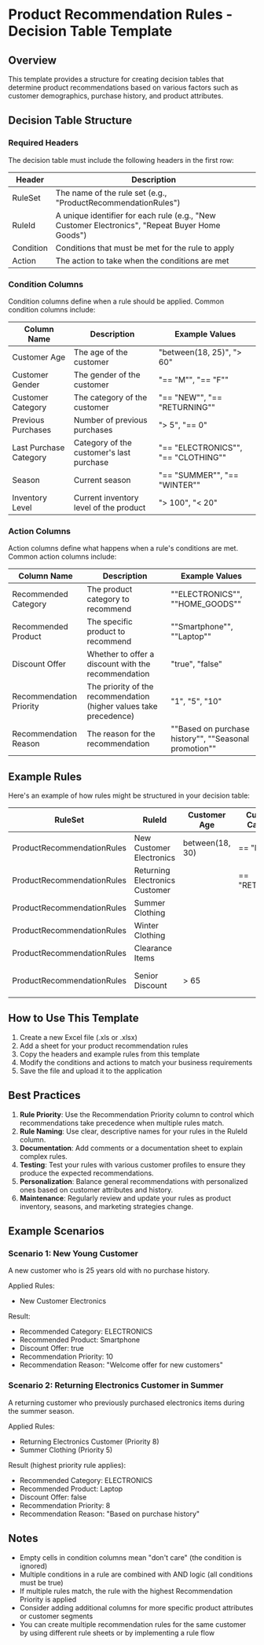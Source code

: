 # Product Recommendation Rules - Decision Table Template

## Overview

This template provides a structure for creating decision tables that determine product recommendations based on various factors such as customer demographics, purchase history, and product attributes.

## Decision Table Structure

### Required Headers

The decision table must include the following headers in the first row:

| Header | Description |
|--------|-------------|
| RuleSet | The name of the rule set (e.g., "ProductRecommendationRules") |
| RuleId | A unique identifier for each rule (e.g., "New Customer Electronics", "Repeat Buyer Home Goods") |
| Condition | Conditions that must be met for the rule to apply |
| Action | The action to take when the conditions are met |

### Condition Columns

Condition columns define when a rule should be applied. Common condition columns include:

| Column Name | Description | Example Values |
|-------------|-------------|----------------|
| Customer Age | The age of the customer | "between(18, 25)", "> 60" |
| Customer Gender | The gender of the customer | "== \"M\"", "== \"F\"" |
| Customer Category | The category of the customer | "== \"NEW\"", "== \"RETURNING\"" |
| Previous Purchases | Number of previous purchases | "> 5", "== 0" |
| Last Purchase Category | Category of the customer's last purchase | "== \"ELECTRONICS\"", "== \"CLOTHING\"" |
| Season | Current season | "== \"SUMMER\"", "== \"WINTER\"" |
| Inventory Level | Current inventory level of the product | "> 100", "< 20" |

### Action Columns

Action columns define what happens when a rule's conditions are met. Common action columns include:

| Column Name | Description | Example Values |
|-------------|-------------|----------------|
| Recommended Category | The product category to recommend | "\"ELECTRONICS\"", "\"HOME_GOODS\"" |
| Recommended Product | The specific product to recommend | "\"Smartphone\"", "\"Laptop\"" |
| Discount Offer | Whether to offer a discount with the recommendation | "true", "false" |
| Recommendation Priority | The priority of the recommendation (higher values take precedence) | "1", "5", "10" |
| Recommendation Reason | The reason for the recommendation | "\"Based on purchase history\"", "\"Seasonal promotion\"" |

## Example Rules

Here's an example of how rules might be structured in your decision table:

| RuleSet | RuleId | Customer Age | Customer Category | Previous Purchases | Last Purchase Category | Season | Inventory Level | Recommended Category | Recommended Product | Discount Offer | Recommendation Priority | Recommendation Reason |
|---------|--------|--------------|-------------------|-------------------|------------------------|--------|-----------------|----------------------|---------------------|---------------|-------------------------|----------------------|
| ProductRecommendationRules | New Customer Electronics | between(18, 30) | == "NEW" |  |  |  |  | "ELECTRONICS" | "Smartphone" | true | 10 | "Welcome offer for new customers" |
| ProductRecommendationRules | Returning Electronics Customer |  | == "RETURNING" | > 0 | == "ELECTRONICS" |  |  | "ELECTRONICS" | "Laptop" | false | 8 | "Based on purchase history" |
| ProductRecommendationRules | Summer Clothing |  |  |  |  | == "SUMMER" | > 50 | "CLOTHING" | "Summer Collection" | false | 5 | "Seasonal recommendation" |
| ProductRecommendationRules | Winter Clothing |  |  |  |  | == "WINTER" | > 50 | "CLOTHING" | "Winter Collection" | false | 5 | "Seasonal recommendation" |
| ProductRecommendationRules | Clearance Items |  |  |  |  |  | > 200 | "CLEARANCE" | "Discounted Items" | true | 3 | "Inventory reduction" |
| ProductRecommendationRules | Senior Discount |  > 65 |  |  |  |  |  | "SPECIAL_OFFERS" | "Senior Discount Items" | true | 7 | "Age-based recommendation" |

## How to Use This Template

1. Create a new Excel file (.xls or .xlsx)
2. Add a sheet for your product recommendation rules
3. Copy the headers and example rules from this template
4. Modify the conditions and actions to match your business requirements
5. Save the file and upload it to the application

## Best Practices

1. **Rule Priority**: Use the Recommendation Priority column to control which recommendations take precedence when multiple rules match.
2. **Rule Naming**: Use clear, descriptive names for your rules in the RuleId column.
3. **Documentation**: Add comments or a documentation sheet to explain complex rules.
4. **Testing**: Test your rules with various customer profiles to ensure they produce the expected recommendations.
5. **Personalization**: Balance general recommendations with personalized ones based on customer attributes and history.
6. **Maintenance**: Regularly review and update your rules as product inventory, seasons, and marketing strategies change.

## Example Scenarios

### Scenario 1: New Young Customer

A new customer who is 25 years old with no purchase history.

Applied Rules:
- New Customer Electronics

Result:
- Recommended Category: ELECTRONICS
- Recommended Product: Smartphone
- Discount Offer: true
- Recommendation Priority: 10
- Recommendation Reason: "Welcome offer for new customers"

### Scenario 2: Returning Electronics Customer in Summer

A returning customer who previously purchased electronics items during the summer season.

Applied Rules:
- Returning Electronics Customer (Priority 8)
- Summer Clothing (Priority 5)

Result (highest priority rule applies):
- Recommended Category: ELECTRONICS
- Recommended Product: Laptop
- Discount Offer: false
- Recommendation Priority: 8
- Recommendation Reason: "Based on purchase history"

## Notes

- Empty cells in condition columns mean "don't care" (the condition is ignored)
- Multiple conditions in a rule are combined with AND logic (all conditions must be true)
- If multiple rules match, the rule with the highest Recommendation Priority is applied
- Consider adding additional columns for more specific product attributes or customer segments
- You can create multiple recommendation rules for the same customer by using different rule sheets or by implementing a rule flow